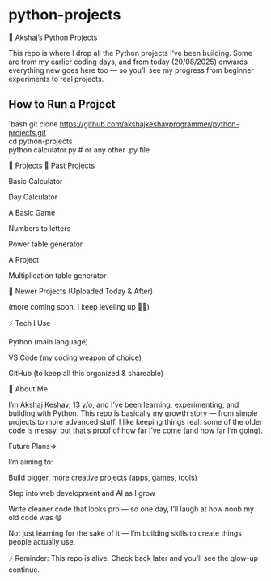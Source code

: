 # python-projects
🐍 Akshaj’s Python Projects

This repo is where I drop all the Python projects I’ve been building.
Some are from my earlier coding days, and from today (20/08/2025) onwards everything new goes here too — so you’ll see my progress from beginner experiments to real projects.

## How to Run a Project
`bash
git clone https://github.com/akshajkeshavprogrammer/python-projects.git  
cd python-projects  
python calculator.py   # or any other .py file


🚀 Projects
🔹 Past Projects

Basic Calculator

Day Calculator

A Basic Game

Numbers to letters

Power table generator

A Project

Multiplication table generator

🔹 Newer Projects (Uploaded Today & After)


(more coming soon, I keep leveling up 👨‍💻)

⚡ Tech I Use

Python (main language)

VS Code (my coding weapon of choice)

GitHub (to keep all this organized & shareable)

🙋 About Me

I’m Akshaj Keshav, 13 y/o, and I’ve been learning, experimenting, and building with Python.
This repo is basically my growth story — from simple projects to more advanced stuff. I like keeping things real: some of the older code is messy, but that’s proof of how far I’ve come (and how far I’m going).

 Future Plans=>

I’m aiming to:

Build bigger, more creative projects (apps, games, tools)

Step into web development and AI as I grow

Write cleaner code that looks pro — so one day, I’ll laugh at how noob my old code was 😅

Not just learning for the sake of it — I’m building skills to create things people actually use.

⚡ Reminder: This repo is alive. Check back later and you’ll see the glow-up continue.
